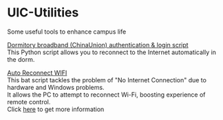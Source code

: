 # UIC-Utilities
Some useful tools to enhance campus life

[Dormitory broadband (ChinaUnion) authentication & login script](./ChinaUnion-broadband-Auth.py)  
This Python script allows you to reconnect to the Internet automatically in the dorm.

[Auto Reconnect WIFI](./AutoRestartWIFI.bat)  
This bat script tackles the problem of "No Internet Connection" due to hardware and Windows problems.  
It allows the PC to attempt to reconnect Wi-Fi, boosting experience of remote control.  
Click [here](./README-AutoRestartWIFI.md) to get more information
